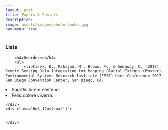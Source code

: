 ```yaml
---
layout: post
title: Papers & Posters
description: 
image: assets/images/photo-books.jpg
nav-menu: true
---
```


<!-- Lists -->
<h3>Lists</h3>
<div class="row">
	<div class="6u 12u$(small)">

		<h4>Unordered</h4>
		<ul>
			<li>Cisek, D., Mahajan, M., Brown, M., & Genaway, D. (2017). Remote Sensing Data Integration for Mapping Glacial Extents (Poster). Environmental Systems Research Institute (ESRI) User Conference 2017, San Diego Convention Center, San Diego, CA. 
</li>
			<li>Sagittis lorem eleifend.</li>
			<li>Felis dolore viverra.</li>
		</ul>

		

	</div>
	<div class="6u$ 12u$(small)">

	
	</div>
</div>
